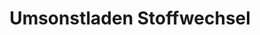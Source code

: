 ---
title: "Umsonstladen Stoffwechsel"
url: /witzenhausen/umsonstladen-stoffwechsel/
shop: Gebrauchtwaren
---